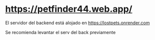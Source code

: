 # https://petfinder44.web.app/



 El servidor del backend está alojado en https://lostpets.onrender.com

 Se recomienda levantar el serv del back previamente